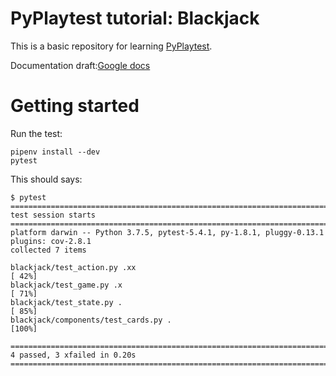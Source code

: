 # PyPlaytest tutorial: Blackjack

This is a basic repository for learning [PyPlaytest](https://docs.google.com/document/d/1RsXewXl0SH-vwHwH6N4I3viaqTZObvFS_-9lfbgY9as/edit).


Documentation draft:[Google docs](https://docs.google.com/document/d/1RsXewXl0SH-vwHwH6N4I3viaqTZObvFS_-9lfbgY9as/edit#heading=h.ik94pw9fmrrd)


# Getting started

Run the test:

```
pipenv install --dev
pytest
```

This should says:

```
$ pytest
============================================================================= test session starts =============================================================================
platform darwin -- Python 3.7.5, pytest-5.4.1, py-1.8.1, pluggy-0.13.1
plugins: cov-2.8.1
collected 7 items

blackjack/test_action.py .xx                                                                                                                                            [ 42%]
blackjack/test_game.py .x                                                                                                                                               [ 71%]
blackjack/test_state.py .                                                                                                                                               [ 85%]
blackjack/components/test_cards.py .                                                                                                                                    [100%]

======================================================================== 4 passed, 3 xfailed in 0.20s =========================================================================
```
